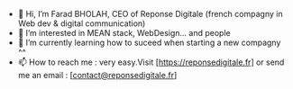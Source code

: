 - 👋 Hi, I’m  Farad BHOLAH, CEO of Reponse Digitale (french compagny in Web dev & digital communication)
- 👀 I’m interested in MEAN stack, WebDesign... and people
- 🌱 I’m currently learning how to suceed when starting a new compagny ^^
- 📫 How to reach me  : very easy.Visit [https://reponsedigitale.fr] or send me an email : [contact@reponsedigitale.fr]

<!---
ReponseDigitale/ReponseDigitale is a ✨ special ✨ repository because its `README.md` (this file) appears on your GitHub profile.
You can click the Preview link to take a look at your changes.
--->
